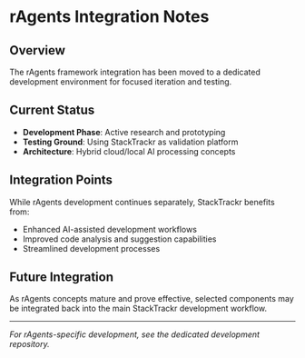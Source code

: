 # rAgents Integration Notes

## Overview

The rAgents framework integration has been moved to a dedicated development environment for focused iteration and testing.

## Current Status

- **Development Phase**: Active research and prototyping
- **Testing Ground**: Using StackTrackr as validation platform  
- **Architecture**: Hybrid cloud/local AI processing concepts

## Integration Points

While rAgents development continues separately, StackTrackr benefits from:

- Enhanced AI-assisted development workflows
- Improved code analysis and suggestion capabilities  
- Streamlined development processes

## Future Integration

As rAgents concepts mature and prove effective, selected components may be integrated back into the main StackTrackr development workflow.

---
*For rAgents-specific development, see the dedicated development repository.*
